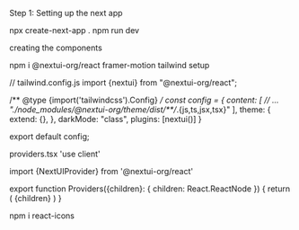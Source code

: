 

Step 1: Setting up the next app

npx create-next-app .
npm run dev

creating the components

npm i @nextui-org/react framer-motion
tailwind setup

// tailwind.config.js
import {nextui} from "@nextui-org/react";

/** @type {import('tailwindcss').Config} */
const config = {
  content: [
    // ...
    "./node_modules/@nextui-org/theme/dist/**/*.{js,ts,jsx,tsx}"
  ],
  theme: {
    extend: {},
  },
  darkMode: "class",
  plugins: [nextui()]
}

export default config;

providers.tsx
'use client'

import {NextUIProvider} from '@nextui-org/react'

export function Providers({children}: { children: React.ReactNode }) {
  return (
    <NextUIProvider>
      {children}
    </NextUIProvider>
  )
}

npm i react-icons